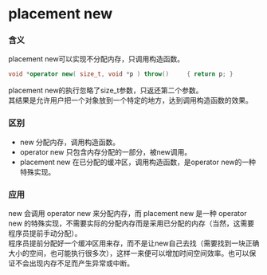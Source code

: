 # placement new
### 含义
placement new可以实现不分配内存，只调用构造函数。
```cpp
void *operator new( size_t, void *p ) throw()     { return p; }
```
placement new的执行忽略了size_t参数，只返还第二个参数。  
其结果是允许用户把一个对象放到一个特定的地方，达到调用构造函数的效果。
### 区别
* new 分配内存，调用构造函数。 
* operator new 只包含内存分配的一部分，被new调用。
* placement new 在已分配的缓冲区，调用构造函数，是operator new的一种特殊实现。
### 应用
new 会调用 operator new 来分配内存，而 placement new 是一种  operator new 的特殊实现，不需要实际的分配内存而是采用已分配的内存（当然，这需要程序员提前手动分配）。  
程序员提前分配好一个缓冲区用来存，而不是让new自己去找（需要找到一块正确大小的空间，也可能执行很多次），这样一来便可以增加时间空间效率。也可以保证不会出现内存不足而产生异常或中断。